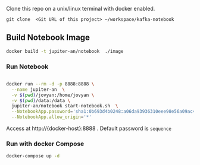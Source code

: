 
Clone this repo on a unix/linux terminal with docker enabled.

```
git clone  <Git URL of this project> ~/workspace/kafka-notebook
```


## Build Notebook Image

```bash
docker build -t jupiter-an/notebook  ./image  
```

### Run Notebook 

```bash

docker run --rm -d -p 8888:8888 \
  --name jupiter-an  \
  -v $(pwd)/jovyan:/home/jovyan \
  -v $(pwd)/data:/data \
  jupiter-an/notebook start-notebook.sh  \
  --NotebookApp.password='sha1:0b693d4b0248:a06da93936310eee98e56a09ac40cd05f496c411' \
  --NotebookApp.allow_origin='*'

```
Access at  http://{docker-host}:8888   . Default password is `sequence`


### Run with docker Compose

```bash
docker-compose up -d 
```
